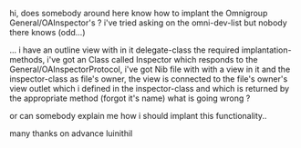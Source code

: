 hi,
does somebody around here know how to implant the Omnigroup General/OAInspector's ?
i've tried asking on the omni-dev-list but nobody there knows (odd...)

...
i have an outline view with in it delegate-class the required implantation-methods, i've got an Class called Inspector which responds to the General/OAInspectorProtocol, i've got Nib file with with a view in it and the inspector-class as file's owner, the view is connected to the file's owner's view outlet which i defined in the inspector-class and which is returned by the appropriate method (forgot it's name)
what is going wrong ?

or can somebody explain me how i should implant this functionality..

many thanks on advance
luinithil